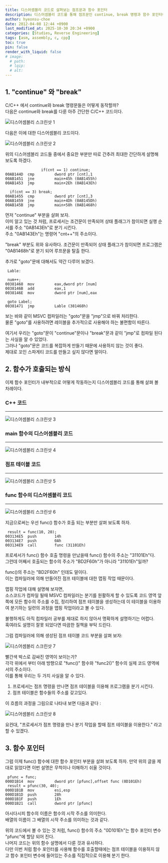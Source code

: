 ```yaml
---
title: 디스어셈블리 코드로 살펴보는 점프문과 함수 포인터
description: 디스어셈블리 코드를 통해 점프문인 continue, break 명령과 함수 포인터에 대해 분석한다
author: hyeonsu-choe
date: 2012-04-08 12:44 +0900
last_modified_at: 2025-10-30 20:34 +0900
categories: [Studies, Reverse Engineering]
tags: [asm, assembly, c, cpp]
toc: true
pin: false
render_with_liquid: false
# image:
  # path: 
  # lqip: 
  # alt: 
---
```


## 1. "continue" 와 "break"

C/C++ 에서 continue와 break 명령문들은 어떻게 동작할까?  
다음은 continue와 break를 다룬 아주 간단한 C/C++ 코드이다.

![디스어셈블리 스크린샷 1](/assets/img/studies/disasm_10/continue&break.jpg)

다음은 이에 대한 디스어셈블리 코드이다.  

![디스어셈블리 스크린샷 2](/assets/img/studies/disasm_10/break&continue_disasm.jpg)


위의 디스어셈블리 코드들 중에서 중요한 부분만 따로 간추려 최대한 간단하게 설명해 보도록 하겠다.  

```text
                if(cnt == 1) continue;
00AB144D  cmp         dword ptr [cnt],1  
00AB1451  jne         main+45h (0AB1455h)  
00AB1453  jmp         main+2Eh (0AB143Eh)
  
  if(cnt == 3) break;
00AB1455  cmp         dword ptr [cnt],3  
00AB1459  jne         main+4Dh (0AB145Dh)  
00AB145B  jmp         main+58h (0AB1468h)
```

먼저 "continue" 부분을 살펴 보자.  
이미 알고 있는 것 처럼, 프로세서는 조건문이 만족되어 상태 플래그가 참이되면 실행 순서를 주소 "0AB143Eh"로 분기 시킨다.  
주소 "0AB143Eh"는 명령어 "cnt++"의 주소이다.  

"break" 부분도 위와 유사하다.
조건문이 만족되어 상태 플래그가 참이되면 프로그램은 "0AB1468h"로 분기 되어 루프문을 탈출 한다.

추가로 "goto"문에 대해서도 약간 다루어 보겠다.

```text
 Lable:

 num++;
00381468  mov         eax,dword ptr [num]
0038146B  add         eax,1
0038146E  mov         dword ptr [num],eax

 goto Label;
00381471  jmp         Lable (381468h)
```
보는 바와 같이 MSVC 컴파일러는 "goto"문을 "jmp"으로 바꿔 처리한다.  
물론 "goto"를 사용하려면 레이블을 추가적으로 사용해야 하는 불편함이 따른다.  

여기서 우리는 "goto"문이 "continue"문이나 "break"문과 같이 "jmp"로 컴파일 된다는 사실을 알 수 있었다.  
그러나 "goto"문은 코드를 복잡하게 만들기 때문에 사용하지 않는 것이 좋다.  
제대로 꼬인 스파게티 코드를 만들고 싶지 않다면 말이다.  



## 2. 함수가 호출되는 방식

이제 함수 포인터가 내부적으로 어떻게 작동하는지 디스어셈블리 코드를 통해 살펴 볼 차례이다.  


### C++ 코드

---

![디스어셈블리 스크린샷 3](/assets/img/studies/disasm_10/fp_c_code.jpg)


### main 함수의 디스어셈블리 코드

---

![디스어셈블리 스크린샷 4](/assets/img/studies/disasm_10/fp_disasm.jpg)

### 점프 테이블 코드

---

![디스어셈블리 스크린샷 5](/assets/img/studies/disasm_10/fp_table.jpg)

### func 함수의 디스어셈블리 코드

---

![디스어셈블리 스크린샷 6](/assets/img/studies/disasm_10/fp_subfunc.jpg)

지금으로써는 우선 func() 함수가 호출 되는 부분만 살펴 보도록 하자.

```text
 result = func(10, 20);
003134E5  push        14h  
003134E7  push        0Ah  
003134E9  call        func (31101Eh)
```

프로세서가 func() 함수 호출 명령을 만났을때 func() 함수의 주소는 "31101Eh"다.  
그런데 어째서 호출되는 함수의 주소가 "BD2F60h"가 아니라 "31101Eh"일까?  

func()의 주소는 "BD2F60h" 인데도 말이다.  
이는 컴파일러에 의해 만들어진 점프 테이블에 대한 맵핑 작업 때문이다.  

맵핑 작업에 대해 설명해 보자면,  
소스코드가 컴파일 될때 MSVC 컴파일러는 분기를 원활하게 할 수 있도록 코드 영역 앞쪽에 모든 함수의 주소를 수집, 정리하여 점프 테이블을 생성하는데 이 테이블을 이용하여 분기하는 일련의 과정을 맵핑 작업이라고 볼 수 있다.

불행하게도 아직 컴파일러 공부를 제대로 하지 않아서 명확하게 설명하기는 어렵다.  
혹여라도 설명이 잘못 되었다면 따끔한 질책을 부탁 드린다.  

그럼 컴파일러에 의해 생성된 점프 테이블 코드 부분을 살펴 보자:

![디스어셈블리 스크린샷 7](/assets/img/studies/disasm_10/fp_table1.jpg)

빨간색 박스로 감싸진 영역이 보이는가?  
각각 위에서 부터 아래 방향으로 "func()" 함수와 "func2()" 함수의 실제 코드 영역에서의 주소이다.  
이를 통해 우리는 두 가지 사실을 알 수 있다.

1) 프로세서는 점프 명령을 만나면 점프 테이블을 이용해 프로그램을 분기 시킨다.
2) 점프 테이블은 함수들의 주소를 갖고있다.

이 흐름의 과정을 그림으로 나타내 보면 다음과 같다 :

![디스어셈블리 스크린샷 8](/assets/img/studies/disasm_10/fp_flow.jpg)

요컨대, "프로세서가 점프 명령을 만나 분기 작업을 할때 점프 테이블을 이용한다." 라고 할 수 있겠다.


## 3. 함수 포인터

그럼 이제 func() 함수에 대한 함수 포인터 부분을 살펴 보도록 하자.
만약 위의 글을 제대로 읽었다면 이번 설명은 무척이나 이해하기 쉬울 것이다.

```text
 pfunc = func;
000D1B14  mov         dword ptr [pfunc],offset func (0D101Eh)
 result = pfunc(30, 40);
000D1B1B  mov         esi,esp
000D1B1D  push        28h  
000D1B1F  push        1Eh  
000D1B21  call        dword ptr [pfunc]
```

아시다시피 함수의 이름은 함수의 시작 주소를 의미한다.  
배열의 이름이 그 배열의 시작 주소를 의미하는 것과 같다.  

위의 코드에서 볼 수 있는 것 처럼, func() 함수의 주소 "0D101Eh"는 함수 포인터 변수 "pfunc"에 할당 되어 진다.  
나머지 코드는 위의 함수 설명에서 다룬 것과 유사하다.  
다만 이번 처럼 함수 포인터를 사용해 함수를 호출할때에는 점프 테이블을 이용하지 않고 함수 포인터 변수에 들어있는 주소를 직접적으로 이용해 분기 한다.
